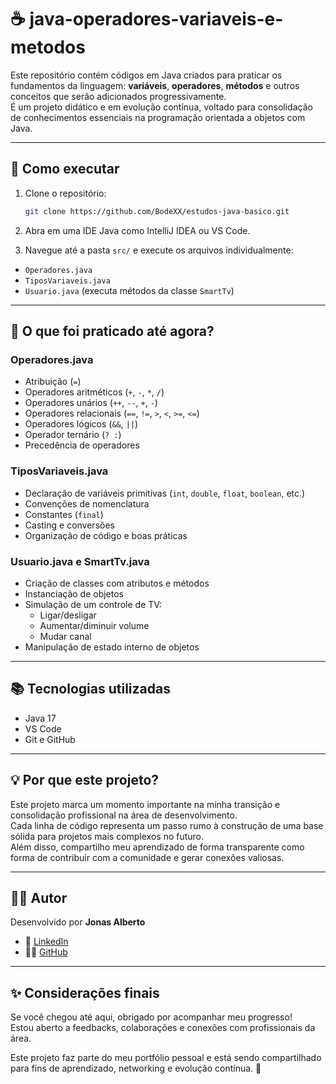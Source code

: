 # ☕ java-operadores-variaveis-e-metodos

Este repositório contém códigos em Java criados para praticar os fundamentos da linguagem: **variáveis**, **operadores**, **métodos** e outros conceitos que serão adicionados progressivamente.  
É um projeto didático e em evolução contínua, voltado para consolidação de conhecimentos essenciais na programação orientada a objetos com Java.

---

## 📁 Como executar

1. Clone o repositório:

   ```bash
   git clone https://github.com/BodeXX/estudos-java-basico.git

2. Abra em uma IDE Java como IntelliJ IDEA ou VS Code.

3. Navegue até a pasta `src/` e execute os arquivos individualmente:

- `Operadores.java`
- `TiposVariaveis.java`
- `Usuario.java` (executa métodos da classe `SmartTv`)

---

## 🧠 O que foi praticado até agora?

### Operadores.java

- Atribuição (`=`)
- Operadores aritméticos (`+`, `-`, `*`, `/`)
- Operadores unários (`++`, `--`, `+`, `-`)
- Operadores relacionais (`==`, `!=`, `>`, `<`, `>=`, `<=`)
- Operadores lógicos (`&&`, `||`)
- Operador ternário (`? :`)
- Precedência de operadores

### TiposVariaveis.java

- Declaração de variáveis primitivas (`int`, `double`, `float`, `boolean`, etc.)
- Convenções de nomenclatura
- Constantes (`final`)
- Casting e conversões
- Organização de código e boas práticas

### Usuario.java e SmartTv.java

- Criação de classes com atributos e métodos
- Instanciação de objetos
- Simulação de um controle de TV:
  - Ligar/desligar
  - Aumentar/diminuir volume
  - Mudar canal
- Manipulação de estado interno de objetos

---

## 📚 Tecnologias utilizadas

- Java 17  
- VS Code  
- Git e GitHub

---

## 💡 Por que este projeto?

Este projeto marca um momento importante na minha transição e consolidação profissional na área de desenvolvimento.  
Cada linha de código representa um passo rumo à construção de uma base sólida para projetos mais complexos no futuro.  
Além disso, compartilho meu aprendizado de forma transparente como forma de contribuir com a comunidade e gerar conexões valiosas.

---

## 👨‍💻 Autor

Desenvolvido por **Jonas Alberto**

- 💼 [LinkedIn](https://www.linkedin.com/in/jonas-alberto-90162372/)
- 🧑‍💻 [GitHub](https://github.com/BodeXX)

---

## ✨ Considerações finais

Se você chegou até aqui, obrigado por acompanhar meu progresso!  
Estou aberto a feedbacks, colaborações e conexões com profissionais da área.

Este projeto faz parte do meu portfólio pessoal e está sendo compartilhado para fins de aprendizado, networking e evolução contínua. 🚀
